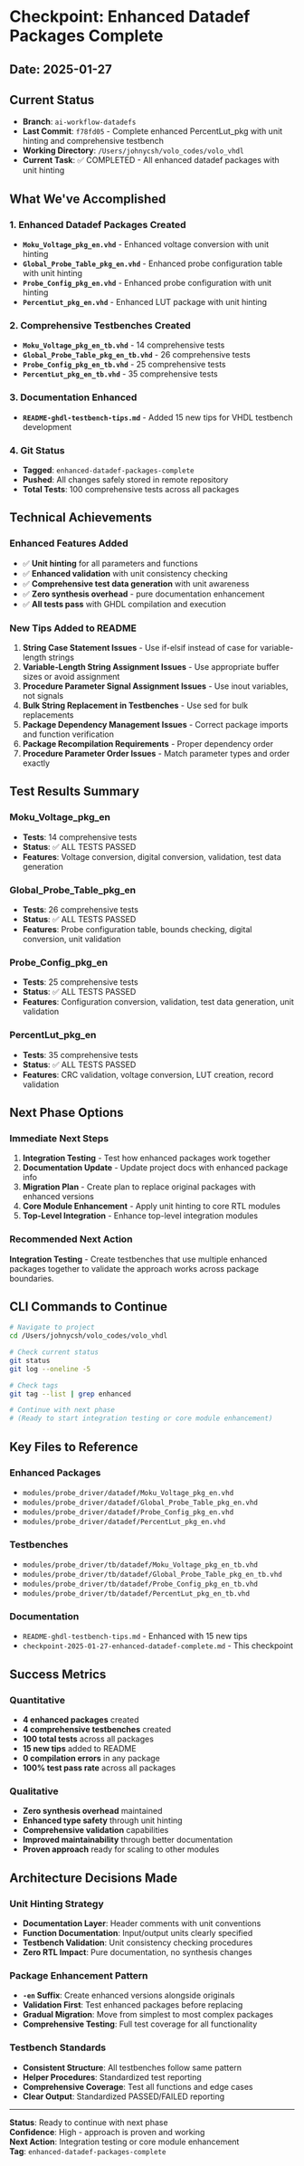 # Checkpoint: Enhanced Datadef Packages Complete
## Date: 2025-01-27

## Current Status
- **Branch**: `ai-workflow-datadefs`
- **Last Commit**: `f78fd05` - Complete enhanced PercentLut_pkg with unit hinting and comprehensive testbench
- **Working Directory**: `/Users/johnycsh/volo_codes/volo_vhdl`
- **Current Task**: ✅ COMPLETED - All enhanced datadef packages with unit hinting

## What We've Accomplished

### 1. Enhanced Datadef Packages Created
- **`Moku_Voltage_pkg_en.vhd`** - Enhanced voltage conversion with unit hinting
- **`Global_Probe_Table_pkg_en.vhd`** - Enhanced probe configuration table with unit hinting  
- **`Probe_Config_pkg_en.vhd`** - Enhanced probe configuration with unit hinting
- **`PercentLut_pkg_en.vhd`** - Enhanced LUT package with unit hinting

### 2. Comprehensive Testbenches Created
- **`Moku_Voltage_pkg_en_tb.vhd`** - 14 comprehensive tests
- **`Global_Probe_Table_pkg_en_tb.vhd`** - 26 comprehensive tests
- **`Probe_Config_pkg_en_tb.vhd`** - 25 comprehensive tests
- **`PercentLut_pkg_en_tb.vhd`** - 35 comprehensive tests

### 3. Documentation Enhanced
- **`README-ghdl-testbench-tips.md`** - Added 15 new tips for VHDL testbench development

### 4. Git Status
- **Tagged**: `enhanced-datadef-packages-complete`
- **Pushed**: All changes safely stored in remote repository
- **Total Tests**: 100 comprehensive tests across all packages

## Technical Achievements

### Enhanced Features Added
- ✅ **Unit hinting** for all parameters and functions
- ✅ **Enhanced validation** with unit consistency checking
- ✅ **Comprehensive test data generation** with unit awareness
- ✅ **Zero synthesis overhead** - pure documentation enhancement
- ✅ **All tests pass** with GHDL compilation and execution

### New Tips Added to README
1. **String Case Statement Issues** - Use if-elsif instead of case for variable-length strings
2. **Variable-Length String Assignment Issues** - Use appropriate buffer sizes or avoid assignment
3. **Procedure Parameter Signal Assignment Issues** - Use inout variables, not signals
4. **Bulk String Replacement in Testbenches** - Use sed for bulk replacements
5. **Package Dependency Management Issues** - Correct package imports and function verification
6. **Package Recompilation Requirements** - Proper dependency order
7. **Procedure Parameter Order Issues** - Match parameter types and order exactly

## Test Results Summary

### Moku_Voltage_pkg_en
- **Tests**: 14 comprehensive tests
- **Status**: ✅ ALL TESTS PASSED
- **Features**: Voltage conversion, digital conversion, validation, test data generation

### Global_Probe_Table_pkg_en
- **Tests**: 26 comprehensive tests
- **Status**: ✅ ALL TESTS PASSED
- **Features**: Probe configuration table, bounds checking, digital conversion, unit validation

### Probe_Config_pkg_en
- **Tests**: 25 comprehensive tests
- **Status**: ✅ ALL TESTS PASSED
- **Features**: Configuration conversion, validation, test data generation, unit validation

### PercentLut_pkg_en
- **Tests**: 35 comprehensive tests
- **Status**: ✅ ALL TESTS PASSED
- **Features**: CRC validation, voltage conversion, LUT creation, record validation

## Next Phase Options

### Immediate Next Steps
1. **Integration Testing** - Test how enhanced packages work together
2. **Documentation Update** - Update project docs with enhanced package info
3. **Migration Plan** - Create plan to replace original packages with enhanced versions
4. **Core Module Enhancement** - Apply unit hinting to core RTL modules
5. **Top-Level Integration** - Enhance top-level integration modules

### Recommended Next Action
**Integration Testing** - Create testbenches that use multiple enhanced packages together to validate the approach works across package boundaries.

## CLI Commands to Continue

```bash
# Navigate to project
cd /Users/johnycsh/volo_codes/volo_vhdl

# Check current status
git status
git log --oneline -5

# Check tags
git tag --list | grep enhanced

# Continue with next phase
# (Ready to start integration testing or core module enhancement)
```

## Key Files to Reference

### Enhanced Packages
- `modules/probe_driver/datadef/Moku_Voltage_pkg_en.vhd`
- `modules/probe_driver/datadef/Global_Probe_Table_pkg_en.vhd`
- `modules/probe_driver/datadef/Probe_Config_pkg_en.vhd`
- `modules/probe_driver/datadef/PercentLut_pkg_en.vhd`

### Testbenches
- `modules/probe_driver/tb/datadef/Moku_Voltage_pkg_en_tb.vhd`
- `modules/probe_driver/tb/datadef/Global_Probe_Table_pkg_en_tb.vhd`
- `modules/probe_driver/tb/datadef/Probe_Config_pkg_en_tb.vhd`
- `modules/probe_driver/tb/datadef/PercentLut_pkg_en_tb.vhd`

### Documentation
- `README-ghdl-testbench-tips.md` - Enhanced with 15 new tips
- `checkpoint-2025-01-27-enhanced-datadef-complete.md` - This checkpoint

## Success Metrics

### Quantitative
- **4 enhanced packages** created
- **4 comprehensive testbenches** created
- **100 total tests** across all packages
- **15 new tips** added to README
- **0 compilation errors** in any package
- **100% test pass rate** across all packages

### Qualitative
- **Zero synthesis overhead** maintained
- **Enhanced type safety** through unit hinting
- **Comprehensive validation** capabilities
- **Improved maintainability** through better documentation
- **Proven approach** ready for scaling to other modules

## Architecture Decisions Made

### Unit Hinting Strategy
- **Documentation Layer**: Header comments with unit conventions
- **Function Documentation**: Input/output units clearly specified
- **Testbench Validation**: Unit consistency checking procedures
- **Zero RTL Impact**: Pure documentation, no synthesis changes

### Package Enhancement Pattern
- **`-en` Suffix**: Create enhanced versions alongside originals
- **Validation First**: Test enhanced packages before replacing
- **Gradual Migration**: Move from simplest to most complex packages
- **Comprehensive Testing**: Full test coverage for all functionality

### Testbench Standards
- **Consistent Structure**: All testbenches follow same pattern
- **Helper Procedures**: Standardized test reporting
- **Comprehensive Coverage**: Test all functions and edge cases
- **Clear Output**: Standardized PASSED/FAILED reporting

---

**Status**: Ready to continue with next phase  
**Confidence**: High - approach is proven and working  
**Next Action**: Integration testing or core module enhancement  
**Tag**: `enhanced-datadef-packages-complete`